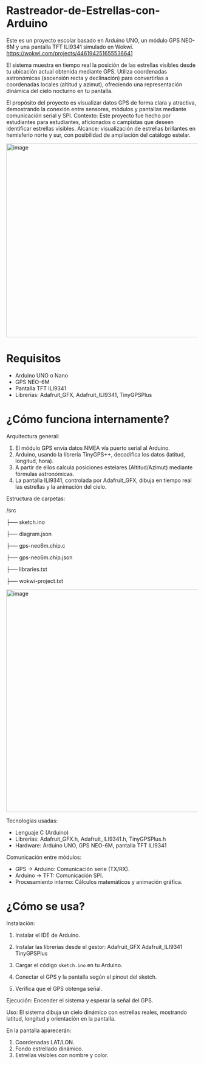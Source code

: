 # Rastreador-de-Estrellas-con-Arduino
Este es un proyecto escolar basado en Arduino UNO, un módulo GPS NEO-6M y una pantalla TFT ILI9341 simulado en Wokwi.
https://wokwi.com/projects/446194251655536641

El sistema muestra en tiempo real la posición de las estrellas visibles desde tu ubicación actual obtenida mediante GPS.
Utiliza coordenadas astronómicas (ascensión recta y declinación) para convertirlas a coordenadas locales (altitud y azimut), ofreciendo una representación dinámica del cielo nocturno en tu pantalla. 

El propósito del proyecto es visualizar datos GPS de forma clara y atractiva, demostrando la conexión entre sensores, módulos y pantallas mediante comunicación serial y SPI.
Contexto: Este proyecto fue hecho por estudiantes para estudiantes, aficionados o campistas que deseen identificar estrellas visibles.
Alcance: visualización de estrellas brillantes en hemisferio norte y sur, con posibilidad de ampliación del catálogo estelar.

<img width="795" height="510" alt="image" src="https://github.com/user-attachments/assets/5e316c3a-fbb8-42b3-8602-2bc1bad8d35f" />

# Requisitos
- Arduino UNO o Nano
- GPS NEO-6M
- Pantalla TFT ILI9341
- Librerías: Adafruit_GFX, Adafruit_ILI9341, TinyGPSPlus

# ¿Cómo funciona internamente?
Arquitectura general:
1. El módulo GPS envía datos NMEA vía puerto serial al Arduino.
2. Arduino, usando la librería TinyGPS++, decodifica los datos (latitud, longitud, hora).
3. A partir de ellos calcula posiciones estelares (Altitud/Azimut) mediante fórmulas astronómicas.
4. La pantalla ILI9341, controlada por Adafruit_GFX, dibuja en tiempo real las estrellas y la animación del cielo.

Estructura de carpetas:

/src

  ├── sketch.ino

  ├── diagram.json 
  
  ├── gps-neo6m.chip.c
  
  ├── gps-neo6m.chip.json  
  
  ├── libraries.txt  
  
  ├── wokwi-project.txt  

<img width="795" height="586" alt="image" src="https://github.com/user-attachments/assets/a97c1eb3-4064-4fc8-82cc-635ebb55c2ca" />

Tecnologías usadas:
- Lenguaje C (Arduino)
- Librerías: Adafruit_GFX.h, Adafruit_ILI9341.h, TinyGPSPlus.h
- Hardware: Arduino UNO, GPS NEO-6M, pantalla TFT ILI9341

Comunicación entre módulos:
- GPS → Arduino: Comunicación serie (TX/RX).
- Arduino → TFT: Comunicación SPI.
- Procesamiento interno: Cálculos matemáticos y animación gráfica.


# ¿Cómo se usa?
Instalación:
1. Instalar el IDE de Arduino.
2. Instalar las librerías desde el gestor:
    Adafruit_GFX
    Adafruit_ILI9341
    TinyGPSPlus

3. Cargar el código `sketch.ino` en tu Arduino.
4. Conectar el GPS y la pantalla según el pinout del sketch.
5. Verifica que el GPS obtenga señal.


Ejecución:
Encender el sistema y esperar la señal del GPS.

Uso:
El sistema dibuja un cielo dinámico con estrellas reales, mostrando latitud, longitud y orientación en la pantalla.

En la pantalla aparecerán:
1. Coordenadas LAT/LON.
2. Fondo estrellado dinámico.
3. Estrellas visibles con nombre y color.



